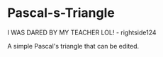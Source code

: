 # Pascal-s-Triangle
I WAS DARED BY MY TEACHER LOL! - rightside124

A simple Pascal's triangle that can be edited.
